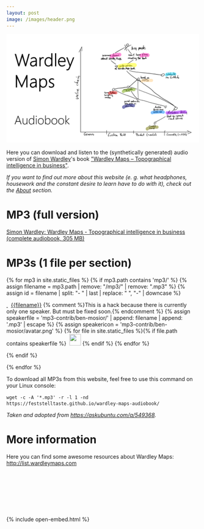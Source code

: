 ```yaml
---
layout: post
image: /images/header.png
---
```



![A Wardley Map sketch that characterizes the main ideas about this audiobook version of Simon Wardley's book.](images/header.png)

Here you can download and listen to the (synthetically generated) audio version of [Simon Wardley](https://twitter.com/swardley)'s book ["Wardley Maps &ndash; Topographical intelligence in business"](https://medium.com/wardleymaps).

_If you want to find out more about this website (e. g. what headphones, housework and the constant desire to learn have to do with it), check out the [About](./about/) section._

# MP3 (full version)

<a href="https://www.feststelltaste.de/wp-content/uploads/share/Simon%20Wardley%20-%20Wardley%20Maps%20-%20Topographical%20intelligence%20in%20business%20%28complete%20audiobook%29.mp3">Simon Wardley: Wardley Maps - Topographical intelligence in business (complete audiobook, 305 MB)</a>

# MP3s (1 file per section)

{% for mp3 in site.static_files %}
{% if mp3.path contains 'mp3/' %}
{% assign filename = mp3.path | remove: "/mp3/" | remove: ".mp3" %}
{% assign id = filename | split: "- " | last | replace: " ", "-" | downcase %}
<p>
<a href="#{{id | escape}}" name="{{id | escape}}">&nbsp;<i class="fa fa-link"></i></a>&nbsp;&nbsp;<a href="{{ site.baseurl }}{{ mp3.path | escape }}">{{filename}}</a>
{% comment %}This is a hack because there is currently only one speaker. But must be fixed soon.{% endcomment %}
{% assign speakerfile = 'mp3-contrib/ben-mosior/' | append: filename | append: '.mp3' | escape %}
{% assign speakericon = 'mp3-contrib/ben-mosior/avatar.png' %}
{% for file in site.static_files %}{% if file.path contains speakerfile %}
&nbsp;<a href="{{ speakerfile }}"><img src="{{ site.baseurl }}/{{speakericon}}" width="30" height="30" /></a>
{% endif %}
{% endfor %}
</p>
{% endif %}

{% endfor %}

To download all MP3s from this website, feel free to use this command on your Linux console:

```
wget -c -A '*.mp3' -r -l 1 -nd https://feststelltaste.github.io/wardley-maps-audiobook/
```
_Taken and adopted from <https://askubuntu.com/a/549368>._

# More information

Here you can find some awesome resources about Wardley Maps: <http://list.wardleymaps.com>


<br/>
<br/>
<br/>
<br/>
<br/>
<br/>

{% include open-embed.html %}


